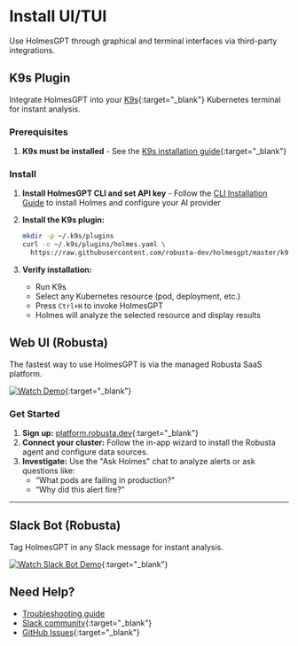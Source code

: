 # Install UI/TUI

Use HolmesGPT through graphical and terminal interfaces via third-party integrations.

## K9s Plugin

Integrate HolmesGPT into your [K9s](https://github.com/derailed/k9s){:target="_blank"} Kubernetes terminal for instant analysis.

### Prerequisites

1. **K9s must be installed** - See the [K9s installation guide](https://github.com/derailed/k9s#installation){:target="_blank"}

### Install

1. **Install HolmesGPT CLI and set API key** - Follow the [CLI Installation Guide](cli-installation.md) to install Holmes and configure your AI provider

2. **Install the K9s plugin:**
   ```bash
   mkdir -p ~/.k9s/plugins
   curl -o ~/.k9s/plugins/holmes.yaml \
     https://raw.githubusercontent.com/robusta-dev/holmesgpt/master/k9s-plugin.yaml
   ```

3. **Verify installation:**
   - Run K9s
   - Select any Kubernetes resource (pod, deployment, etc.)
   - Press `Ctrl+H` to invoke HolmesGPT
   - Holmes will analyze the selected resource and display results

## Web UI (Robusta)

The fastest way to use HolmesGPT is via the managed Robusta SaaS platform.

[![Watch Demo](https://cdn.loom.com/sessions/thumbnails/388d98aad1a04823b9ed50d0161a4819-0ced91a0e8f80dcb-full-play.gif)](https://www.loom.com/share/388d98aad1a04823b9ed50d0161a4819?sid=a2a669b4-f092-4067-adcb-c8527fbcaa90){:target="_blank"}

### Get Started

1. **Sign up:** [platform.robusta.dev](https://platform.robusta.dev/signup/?utm_source=docs&utm_medium=holmesgpt-docs&utm_content=ui_installation_section){:target="_blank"}
2. **Connect your cluster:** Follow the in-app wizard to install the Robusta agent and configure data sources.
3. **Investigate:** Use the "Ask Holmes" chat to analyze alerts or ask questions like:
   - “What pods are failing in production?”
   - “Why did this alert fire?”

---

## Slack Bot (Robusta)

Tag HolmesGPT in any Slack message for instant analysis.

[![Watch Slack Bot Demo](https://cdn.loom.com/sessions/thumbnails/7a60a42e854e45368e9b7f9d3c36ae5f-65bd123629db6922-full-play.gif)](https://www.loom.com/share/7a60a42e854e45368e9b7f9d3c36ae5f?sid=bfed9efb-b607-416c-b481-c2a63d314a4b){:target="_blank"}

## Need Help?

- [Troubleshooting guide](../reference/troubleshooting.md)
- [Slack community](https://robustacommunity.slack.com){:target="_blank"}
- [GitHub Issues](https://github.com/robusta-dev/holmesgpt/issues){:target="_blank"}
